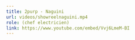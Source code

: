 ```yaml
---
title: 2purp - Naguini
url: videos/showreelnaguini.mp4
role: (chef electricien)
link: https://www.youtube.com/embed/Vvj6LmeM-BI
---
```

